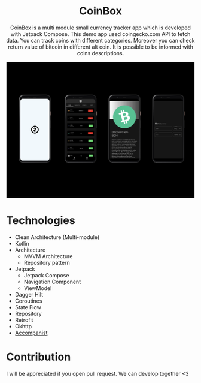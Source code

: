<h1 align="center">CoinBox</h1>

<p align="center">
CoinBox is a multi module small currency tracker app which is developed with Jetpack Compose. This demo app used coingecko.com API to fetch data. You can track coins with different categories.
Moreover you can check return value of bitcoin in different alt coin. It is possible to be informed with coins descriptions.
</p>

![Screens](app/src/main/res/drawable-v24/screens.png)

# Technologies
- Clean Architecture (Multi-module)
- Kotlin
- Architecture
   - MVVM Architecture
   - Repository pattern
- Jetpack
   - Jetpack Compose
   - Navigation Component
   - ViewModel
- Dagger Hilt
- Coroutines
- State Flow
- Repository
- Retrofit
- Okhttp
- [Accompanist](https://github.com/google/accompanist)

# Contribution
I will be appreciated if you open pull request. We can develop together <3
